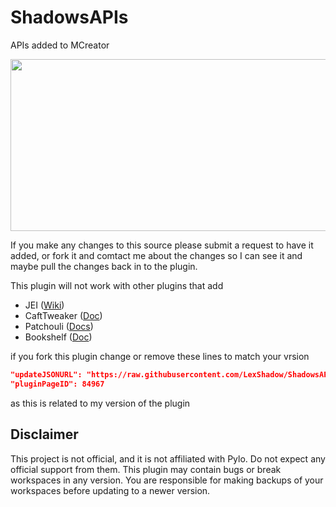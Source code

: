 # ShadowsAPIs
APIs added to MCreator

<p align="center">
  <img width="564" height="275" src="https://i.imgur.com/PG4FeAh.png">
</p>

If you make any changes to this source please submit a request to have it added, or fork it and comtact me about the changes so I can see it and maybe pull the changes back in to the plugin.

This plugin will not work with other plugins that add

- JEI ([Wiki](https://github.com/mezz/JustEnoughItems/wiki))
- CaftTweaker ([Doc](https://docs.blamejared.com/))
- Patchouli ([Docs](https://vazkiimods.github.io/Patchouli/))
- Bookshelf ([Doc](https://github.com/Darkhax-Minecraft/Bookshelf/wiki))


if you fork this plugin change or remove these lines to match your vrsion 
```json
"updateJSONURL": "https://raw.githubusercontent.com/LexShadow/ShadowsAPIs/main/update.json",
"pluginPageID": 84967
```
as this is related to my version of the plugin



## Disclaimer
This project is not official, and it is not affiliated with Pylo. Do not expect any official support from them.
This plugin may contain bugs or break workspaces in any version. You are responsible for making backups of your workspaces before updating to a newer version.
